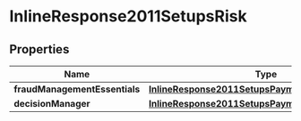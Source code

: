 
# InlineResponse2011SetupsRisk

## Properties
Name | Type | Description | Notes
------------ | ------------- | ------------- | -------------
**fraudManagementEssentials** | [**InlineResponse2011SetupsPaymentsCardProcessing**](InlineResponse2011SetupsPaymentsCardProcessing.md) |  |  [optional]
**decisionManager** | [**InlineResponse2011SetupsPaymentsCardProcessing**](InlineResponse2011SetupsPaymentsCardProcessing.md) |  |  [optional]




